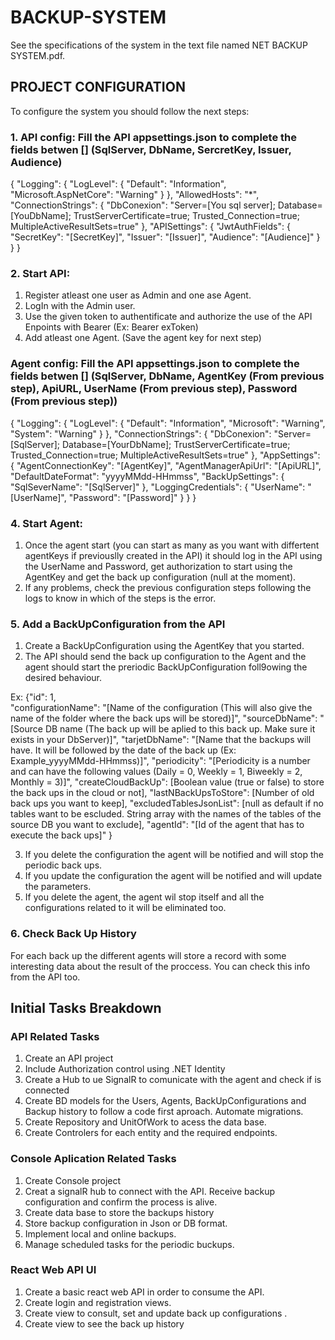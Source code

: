 # BACKUP-SYSTEM

See the specifications of the system in the text file named NET BACKUP SYSTEM.pdf.

## PROJECT CONFIGURATION 
To configure the system you should follow the next steps: 
### 1. API config: Fill the API appsettings.json to complete the fields betwen [] (SqlServer, DbName, SercretKey, Issuer, Audience)
{
  "Logging": {
    "LogLevel": {
      "Default": "Information",
      "Microsoft.AspNetCore": "Warning"
    }
  },
  "AllowedHosts": "*",
  "ConnectionStrings": {
    "DbConexion": "Server=[You sql server]; Database=[YouDbName]; TrustServerCertificate=true; Trusted_Connection=true; MultipleActiveResultSets=true"
  },
  "APISettings": {
    "JwtAuthFields": {
      "SecretKey": "[SecretKey]",
      "Issuer": "[Issuer]",
      "Audience": "[Audience]"
    }
  }
}

### 2. Start API: 
1. Register atleast one user as Admin and one ase Agent.
2. LogIn with the Admin user.
3. Use the given token to authentificate and authorize the use of the API Enpoints with Bearer (Ex: Bearer exToken)
5. Add atleast one Agent. (Save the agent key for next step)

### Agent config:  Fill the API appsettings.json to complete the fields betwen [] (SqlServer, DbName, AgentKey (From previous step), ApiURL, UserName (From previous step), Password (From previous step))
{
  "Logging": {
    "LogLevel": {
      "Default": "Information",
      "Microsoft": "Warning",
      "System": "Warning"
    }
  },
  "ConnectionStrings": {
    "DbConexion": "Server=[SqlServer]; Database=[YourDbName]; TrustServerCertificate=true; Trusted_Connection=true; MultipleActiveResultSets=true"
  },
  "AppSettings": {
    "AgentConnectionKey": "[AgentKey]",
    "AgentManagerApiUrl": "[ApiURL]",
    "DefaultDateFormat": "yyyyMMdd-HHmmss",
    "BackUpSettings": {
      "SqlSeverName": "[SqlServer]"
    },
    "LoggingCredentials": {
      "UserName": "[UserName]",
      "Password": "[Password]"
    }
  }
}

### 4. Start Agent:
1. Once the agent start (you can start as many as you want with differtent agentKeys if previouslly created in the API) it should log in the API using the UserName and Password, get authorization to start using the AgentKey and get the back up configuration (null at the moment).
2. If any problems, check the previous configuration steps following the logs to know in which of the steps is the error.

### 5. Add a BackUpConfiguration from the API
1. Create a BackUpConfiguration using the AgentKey that you started.
2. The API should send the back up configuration to the Agent and the agent should start the preriodic BackUpConfiguration foll9owing the desired behaviour. 

Ex: {"id": 1,                                                                                                                
    "configurationName": "[Name of the configuration (This will also give the name of the folder where the back ups will be stored)]",
    "sourceDbName": "[Source DB name (The back up will be aplied to this back up. Make sure it exists in your DbServer)]",
    "tarjetDbName": "[Name that the backups will have. It will be followed by the date of the back up (Ex: Example_yyyyMMdd-HHmmss)]",
    "periodicity": "[Periodicity is a number and can have the following values (Daily = 0, Weekly = 1, Biweekly = 2, Monthly = 3)]",
    "createCloudBackUp": [Boolean value (true or false) to store the back ups in the cloud or not],
    "lastNBackUpsToStore": [Number of old back ups you want to keep],
    "excludedTablesJsonList": [null as default if no tables want to be escluded. String array with the names of the tables of the source DB you want to exclude],
    "agentId": "[Id of the agent that has to execute the back ups]" }
    
3. If you delete the configuration the agent will be notified and will stop the periodic back ups.
4. If you update the configuration the agent will be notified and will update the parameters.
5. If you delete the agent, the agent wil stop itself and all the configurations related to it will be eliminated too.


### 6. Check Back Up History
For each back up the different agents will store a record with some interesting data about the result of the proccess. You can check this info from the API too.

##  Initial Tasks Breakdown
### API Related Tasks
1. Create an API project
2. Include Authorization control using .NET Identity
3. Create a Hub to ue SignalR to comunicate with the agent and check if is connected
4. Create BD models for the Users, Agents, BackUpConfigurations and Backup history to follow a code first aproach. Automate migrations.
5. Create Repository and UnitOfWork to acess the data base. 
6. Create Controlers for each entity and the required endpoints.

### Console Aplication Related Tasks
1. Create Console project
2. Creat a signalR hub to connect with the API. Receive backup configuration and confirm the process is alive.
3. Create data base to store the backups history
4. Store backup configuration in Json or DB format.
5. Implement local and online backups.
6. Manage scheduled tasks for the periodic buckups.

### React Web API UI
1. Create a basic react web API in order to consume the API.
2. Create login and registration views.
3. Create view to consult, set and update back up configurations .
4. Create view to see the back up history  
